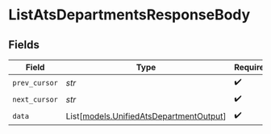 # ListAtsDepartmentsResponseBody


## Fields

| Field                                                                              | Type                                                                               | Required                                                                           | Description                                                                        |
| ---------------------------------------------------------------------------------- | ---------------------------------------------------------------------------------- | ---------------------------------------------------------------------------------- | ---------------------------------------------------------------------------------- |
| `prev_cursor`                                                                      | *str*                                                                              | :heavy_check_mark:                                                                 | N/A                                                                                |
| `next_cursor`                                                                      | *str*                                                                              | :heavy_check_mark:                                                                 | N/A                                                                                |
| `data`                                                                             | List[[models.UnifiedAtsDepartmentOutput](../models/unifiedatsdepartmentoutput.md)] | :heavy_check_mark:                                                                 | N/A                                                                                |